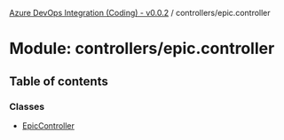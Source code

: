 [Azure DevOps Integration (Coding) - v0.0.2](../README.md) / controllers/epic.controller

# Module: controllers/epic.controller

## Table of contents

### Classes

- [EpicController](../classes/controllers_epic_controller.EpicController.md)
